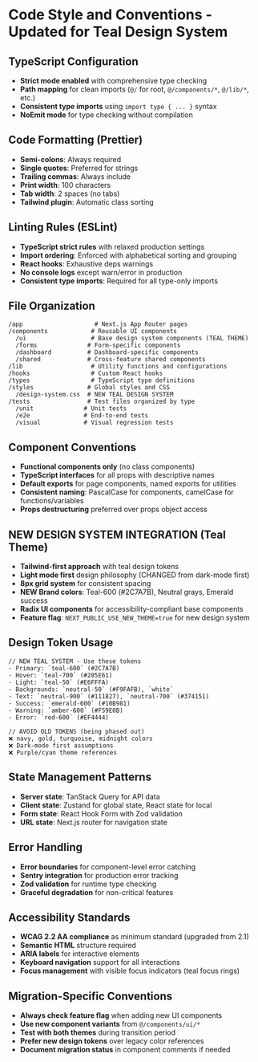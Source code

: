 # Code Style and Conventions - Updated for Teal Design System

## TypeScript Configuration
- **Strict mode enabled** with comprehensive type checking
- **Path mapping** for clean imports (`@/` for root, `@/components/*`, `@/lib/*`, etc.)
- **Consistent type imports** using `import type { ... }` syntax
- **NoEmit mode** for type checking without compilation

## Code Formatting (Prettier)
- **Semi-colons**: Always required
- **Single quotes**: Preferred for strings
- **Trailing commas**: Always include
- **Print width**: 100 characters
- **Tab width**: 2 spaces (no tabs)
- **Tailwind plugin**: Automatic class sorting

## Linting Rules (ESLint)
- **TypeScript strict rules** with relaxed production settings
- **Import ordering**: Enforced with alphabetical sorting and grouping
- **React hooks**: Exhaustive deps warnings
- **No console logs** except warn/error in production
- **Consistent type imports**: Required for all type-only imports

## File Organization
```
/app                    # Next.js App Router pages
/components            # Reusable UI components
  /ui                  # Base design system components (TEAL THEME)
  /forms              # Form-specific components
  /dashboard          # Dashboard-specific components
  /shared             # Cross-feature shared components
/lib                   # Utility functions and configurations
/hooks                 # Custom React hooks
/types                 # TypeScript type definitions
/styles               # Global styles and CSS
  /design-system.css  # NEW TEAL DESIGN SYSTEM
/tests                # Test files organized by type
  /unit              # Unit tests
  /e2e               # End-to-end tests
  /visual            # Visual regression tests
```

## Component Conventions
- **Functional components only** (no class components)
- **TypeScript interfaces** for all props with descriptive names
- **Default exports** for page components, named exports for utilities
- **Consistent naming**: PascalCase for components, camelCase for functions/variables
- **Props destructuring** preferred over props object access

## NEW DESIGN SYSTEM INTEGRATION (Teal Theme)
- **Tailwind-first approach** with teal design tokens
- **Light mode first** design philosophy (CHANGED from dark-mode first)
- **8px grid system** for consistent spacing
- **NEW Brand colors**: Teal-600 (#2C7A7B), Neutral grays, Emerald success
- **Radix UI components** for accessibility-compliant base components
- **Feature flag**: `NEXT_PUBLIC_USE_NEW_THEME=true` for new design system

## Design Token Usage
```tsx
// NEW TEAL SYSTEM - Use these tokens
- Primary: `teal-600` (#2C7A7B)
- Hover: `teal-700` (#285E61) 
- Light: `teal-50` (#E6FFFA)
- Backgrounds: `neutral-50` (#F9FAFB), `white`
- Text: `neutral-900` (#111827), `neutral-700` (#374151)
- Success: `emerald-600` (#10B981)
- Warning: `amber-600` (#F59E0B)
- Error: `red-600` (#EF4444)

// AVOID OLD TOKENS (being phased out)
❌ navy, gold, turquoise, midnight colors
❌ Dark-mode first assumptions
❌ Purple/cyan theme references
```

## State Management Patterns
- **Server state**: TanStack Query for API data
- **Client state**: Zustand for global state, React state for local
- **Form state**: React Hook Form with Zod validation
- **URL state**: Next.js router for navigation state

## Error Handling
- **Error boundaries** for component-level error catching
- **Sentry integration** for production error tracking
- **Zod validation** for runtime type checking
- **Graceful degradation** for non-critical features

## Accessibility Standards
- **WCAG 2.2 AA compliance** as minimum standard (upgraded from 2.1)
- **Semantic HTML** structure required
- **ARIA labels** for interactive elements
- **Keyboard navigation** support for all interactions
- **Focus management** with visible focus indicators (teal focus rings)

## Migration-Specific Conventions
- **Always check feature flag** when adding new UI components
- **Use new component variants** from `@/components/ui/*`
- **Test with both themes** during transition period
- **Prefer new design tokens** over legacy color references
- **Document migration status** in component comments if needed